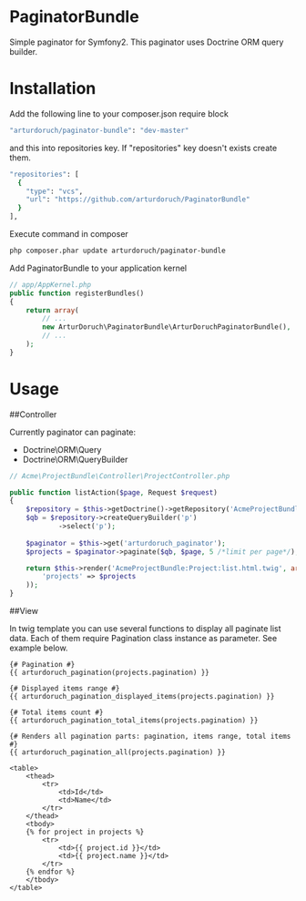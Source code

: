 PaginatorBundle
===============

Simple paginator for Symfony2. This paginator uses Doctrine ORM query builder.

# Installation

Add the following line to your composer.json require block
```sh
"arturdoruch/paginator-bundle": "dev-master"
```
and this into repositories key. If "repositories" key doesn't exists create them.
```sh
"repositories": [
  {
    "type": "vcs",
    "url": "https://github.com/arturdoruch/PaginatorBundle"
  }
],
```

Execute command in composer
```sh
php composer.phar update arturdoruch/paginator-bundle
```

Add PaginatorBundle to your application kernel
```php
// app/AppKernel.php
public function registerBundles()
{
    return array(
        // ...
        new ArturDoruch\PaginatorBundle\ArturDoruchPaginatorBundle(),
        // ...
    );
}
```

# Usage

##Controller

Currently paginator can paginate:

* Doctrine\ORM\Query
* Doctrine\ORM\QueryBuilder

```php
// Acme\ProjectBundle\Controller\ProjectController.php

public function listAction($page, Request $request)
{
    $repository = $this->getDoctrine()->getRepository('AcmeProjectBundle:Project');
    $qb = $repository->createQueryBuilder('p')
            ->select('p');
            
    $paginator = $this->get('arturdoruch_paginator');
    $projects = $paginator->paginate($qb, $page, 5 /*limit per page*/);

    return $this->render('AcmeProjectBundle:Project:list.html.twig', array(
        'projects' => $projects
    ));
}
```

##View

In twig template you can use several functions to display all paginate list data.
Each of them require Pagination class instance as parameter. See example below.

```twig
{# Pagination #}
{{ arturdoruch_pagination(projects.pagination) }}

{# Displayed items range #}
{{ arturdoruch_pagination_displayed_items(projects.pagination) }}

{# Total items count #}
{{ arturdoruch_pagination_total_items(projects.pagination) }}

{# Renders all pagination parts: pagination, items range, total items #}
{{ arturdoruch_pagination_all(projects.pagination) }}

<table>
    <thead>
        <tr>
            <td>Id</td>
            <td>Name</td>
        </tr>
    </thead>
    <tbody>
    {% for project in projects %}
        <tr>
            <td>{{ project.id }}</td>
            <td>{{ project.name }}</td>
        </tr>
    {% endfor %}
    </tbody>
</table>
```
